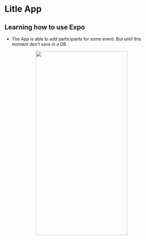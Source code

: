 # Litle App 

## Learning how to use Expo 

  - The App is able to add participants for some event. But until this moment don't save in a DB.
  
  <center><img src="https://i.imgur.com/76dpJDu.png" width="300" height="600"></center>


                     
